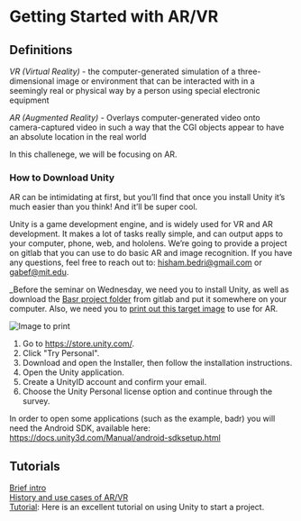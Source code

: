 # Getting Started with AR/VR

## Definitions

*VR (Virtual Reality)* - the computer-generated simulation of a three-dimensional image or environment that can be interacted with in a seemingly real or physical way by a person using special electronic equipment

*AR (Augmented Reality)* - Overlays computer-generated video onto camera-captured video in such a way that the CGI objects appear to have an absolute location in the real world

In this challenege, we will be focusing on AR. 

### How to Download Unity

AR can be intimidating at first, but you’ll find that once you install Unity it’s much easier than you think! And it’ll be super cool. 

Unity is a game development engine, and is widely used for VR and AR development. It makes a lot of tasks really simple, and can output apps to your computer, phone, web, and hololens. We’re going to provide a project on gitlab that you can use to do basic AR and image recognition. If you have any questions, feel free to reach out to: hisham.bedri@gmail.com or gabef@mit.edu.

_Before the seminar on Wednesday, we need you to install Unity, as well as download the [Basr project folder](https://gitlab.refugeelearning.site/rla/course-central/tree/master/challenge3/basr) from gitlab and put it somewhere on your computer. Also, we need you to [print out this target image](https://gitlab.refugeelearning.site/rla/course-central/blob/master/challenge3/Print%20this%20image%20for%20Wednesday.jpg) to use for AR. 

![Image to print](https://gitlab.refugeelearning.site/rla/course-central/blob/master/challenge3/images/Print%20this%20image%20for%20Wednesday.jpg)

1. Go to https://store.unity.com/.
2. Click "Try Personal".
3. Download and open the Installer, then follow the installation instructions.
4. Open the Unity application.
5. Create a UnityID account and confirm your email.
6. Choose the Unity Personal license option and continue through the survey.

In order to open some applications (such as the example, badr) you will need the Android SDK, available here: https://docs.unity3d.com/Manual/android-sdksetup.html

## Tutorials 

[Brief intro](https://www.youtube.com/watch?v=emHIel2d5FM)<br>
[History and use cases of AR/VR](https://www.youtube.com/watch?v=f9MwaH6oGEY)<br>
[Tutorial](https://www.youtube.com/watch?v=Ep0rlBQRcVc&index=1&list=PL1t0_FY1eCs-dzqr1sx6_2deqmTACmavm): Here is an excellent tutorial on using Unity to start a project.<br> 
